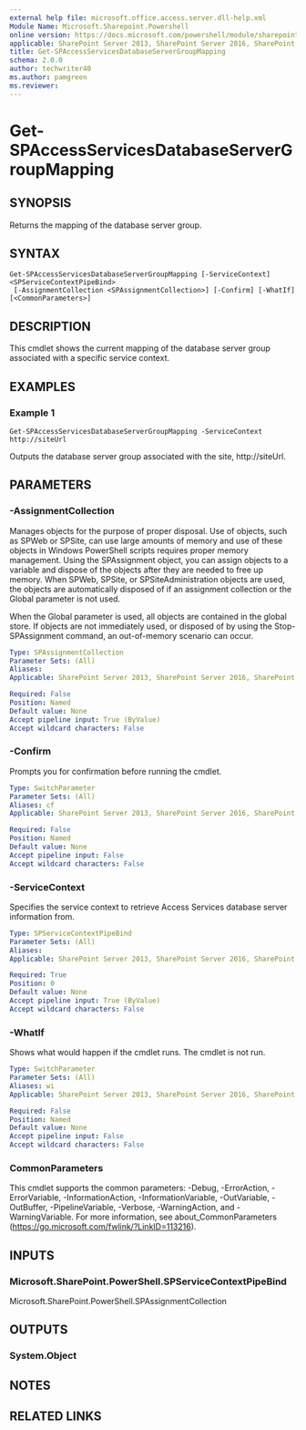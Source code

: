 ```yaml
---
external help file: microsoft.office.access.server.dll-help.xml
Module Name: Microsoft.Sharepoint.Powershell
online version: https://docs.microsoft.com/powershell/module/sharepoint-server/get-spaccessservicesdatabaseservergroupmapping
applicable: SharePoint Server 2013, SharePoint Server 2016, SharePoint Server 2019
title: Get-SPAccessServicesDatabaseServerGroupMapping
schema: 2.0.0
author: techwriter40
ms.author: pamgreen
ms.reviewer:
---
```


# Get-SPAccessServicesDatabaseServerGroupMapping

## SYNOPSIS
Returns the mapping of the database server group.

## SYNTAX

```
Get-SPAccessServicesDatabaseServerGroupMapping [-ServiceContext] <SPServiceContextPipeBind>
 [-AssignmentCollection <SPAssignmentCollection>] [-Confirm] [-WhatIf] [<CommonParameters>]
```

## DESCRIPTION
This cmdlet shows the current mapping of the database server group associated with a specific service context.

## EXAMPLES

### Example 1 
```
Get-SPAccessServicesDatabaseServerGroupMapping -ServiceContext http://siteUrl
```

Outputs the database server group associated with the site, http://siteUrl.

## PARAMETERS

### -AssignmentCollection
Manages objects for the purpose of proper disposal. Use of objects, such as SPWeb or SPSite, can use large amounts of memory and use of these objects in Windows PowerShell scripts requires proper memory management. Using the SPAssignment object, you can assign objects to a variable and dispose of the objects after they are needed to free up memory. When SPWeb, SPSite, or SPSiteAdministration objects are used, the objects are automatically disposed of if an assignment collection or the Global parameter is not used.

When the Global parameter is used, all objects are contained in the global store. If objects are not immediately used, or disposed of by using the Stop-SPAssignment command, an out-of-memory scenario can occur.

```yaml
Type: SPAssignmentCollection
Parameter Sets: (All)
Aliases: 
Applicable: SharePoint Server 2013, SharePoint Server 2016, SharePoint Server 2019

Required: False
Position: Named
Default value: None
Accept pipeline input: True (ByValue)
Accept wildcard characters: False
```

### -Confirm
Prompts you for confirmation before running the cmdlet.

```yaml
Type: SwitchParameter
Parameter Sets: (All)
Aliases: cf
Applicable: SharePoint Server 2013, SharePoint Server 2016, SharePoint Server 2019

Required: False
Position: Named
Default value: None
Accept pipeline input: False
Accept wildcard characters: False
```

### -ServiceContext
Specifies the service context to retrieve Access Services database server information from.

```yaml
Type: SPServiceContextPipeBind
Parameter Sets: (All)
Aliases: 
Applicable: SharePoint Server 2013, SharePoint Server 2016, SharePoint Server 2019

Required: True
Position: 0
Default value: None
Accept pipeline input: True (ByValue)
Accept wildcard characters: False
```

### -WhatIf
Shows what would happen if the cmdlet runs.
The cmdlet is not run.

```yaml
Type: SwitchParameter
Parameter Sets: (All)
Aliases: wi
Applicable: SharePoint Server 2013, SharePoint Server 2016, SharePoint Server 2019

Required: False
Position: Named
Default value: None
Accept pipeline input: False
Accept wildcard characters: False
```

### CommonParameters
This cmdlet supports the common parameters: -Debug, -ErrorAction, -ErrorVariable, -InformationAction, -InformationVariable, -OutVariable, -OutBuffer, -PipelineVariable, -Verbose, -WarningAction, and -WarningVariable. For more information, see about_CommonParameters (https://go.microsoft.com/fwlink/?LinkID=113216).

## INPUTS

### Microsoft.SharePoint.PowerShell.SPServiceContextPipeBind
Microsoft.SharePoint.PowerShell.SPAssignmentCollection

## OUTPUTS

### System.Object

## NOTES

## RELATED LINKS

